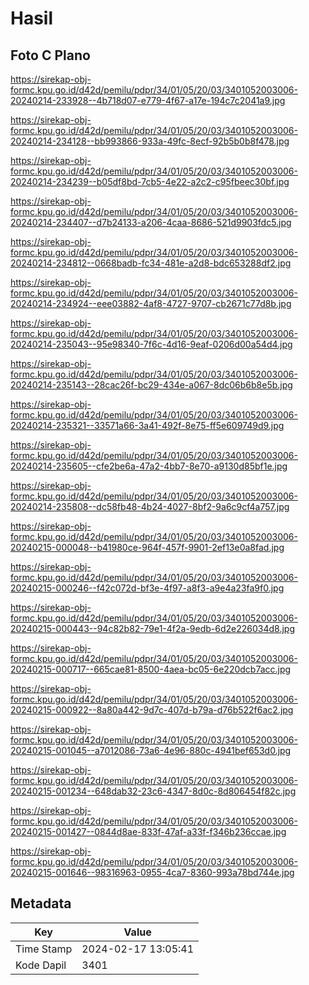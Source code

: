 # Hasil

## Foto C Plano

https://sirekap-obj-formc.kpu.go.id/d42d/pemilu/pdpr/34/01/05/20/03/3401052003006-20240214-233928--4b718d07-e779-4f67-a17e-194c7c2041a9.jpg

https://sirekap-obj-formc.kpu.go.id/d42d/pemilu/pdpr/34/01/05/20/03/3401052003006-20240214-234128--bb993866-933a-49fc-8ecf-92b5b0b8f478.jpg

https://sirekap-obj-formc.kpu.go.id/d42d/pemilu/pdpr/34/01/05/20/03/3401052003006-20240214-234239--b05df8bd-7cb5-4e22-a2c2-c95fbeec30bf.jpg

https://sirekap-obj-formc.kpu.go.id/d42d/pemilu/pdpr/34/01/05/20/03/3401052003006-20240214-234407--d7b24133-a206-4caa-8686-521d9903fdc5.jpg

https://sirekap-obj-formc.kpu.go.id/d42d/pemilu/pdpr/34/01/05/20/03/3401052003006-20240214-234812--0668badb-fc34-481e-a2d8-bdc653288df2.jpg

https://sirekap-obj-formc.kpu.go.id/d42d/pemilu/pdpr/34/01/05/20/03/3401052003006-20240214-234924--eee03882-4af8-4727-9707-cb2671c77d8b.jpg

https://sirekap-obj-formc.kpu.go.id/d42d/pemilu/pdpr/34/01/05/20/03/3401052003006-20240214-235043--95e98340-7f6c-4d16-9eaf-0206d00a54d4.jpg

https://sirekap-obj-formc.kpu.go.id/d42d/pemilu/pdpr/34/01/05/20/03/3401052003006-20240214-235143--28cac26f-bc29-434e-a067-8dc06b6b8e5b.jpg

https://sirekap-obj-formc.kpu.go.id/d42d/pemilu/pdpr/34/01/05/20/03/3401052003006-20240214-235321--33571a66-3a41-492f-8e75-ff5e609749d9.jpg

https://sirekap-obj-formc.kpu.go.id/d42d/pemilu/pdpr/34/01/05/20/03/3401052003006-20240214-235605--cfe2be6a-47a2-4bb7-8e70-a9130d85bf1e.jpg

https://sirekap-obj-formc.kpu.go.id/d42d/pemilu/pdpr/34/01/05/20/03/3401052003006-20240214-235808--dc58fb48-4b24-4027-8bf2-9a6c9cf4a757.jpg

https://sirekap-obj-formc.kpu.go.id/d42d/pemilu/pdpr/34/01/05/20/03/3401052003006-20240215-000048--b41980ce-964f-457f-9901-2ef13e0a8fad.jpg

https://sirekap-obj-formc.kpu.go.id/d42d/pemilu/pdpr/34/01/05/20/03/3401052003006-20240215-000246--f42c072d-bf3e-4f97-a8f3-a9e4a23fa9f0.jpg

https://sirekap-obj-formc.kpu.go.id/d42d/pemilu/pdpr/34/01/05/20/03/3401052003006-20240215-000443--94c82b82-79e1-4f2a-9edb-6d2e226034d8.jpg

https://sirekap-obj-formc.kpu.go.id/d42d/pemilu/pdpr/34/01/05/20/03/3401052003006-20240215-000717--665cae81-8500-4aea-bc05-6e220dcb7acc.jpg

https://sirekap-obj-formc.kpu.go.id/d42d/pemilu/pdpr/34/01/05/20/03/3401052003006-20240215-000922--8a80a442-9d7c-407d-b79a-d76b522f6ac2.jpg

https://sirekap-obj-formc.kpu.go.id/d42d/pemilu/pdpr/34/01/05/20/03/3401052003006-20240215-001045--a7012086-73a6-4e96-880c-4941bef653d0.jpg

https://sirekap-obj-formc.kpu.go.id/d42d/pemilu/pdpr/34/01/05/20/03/3401052003006-20240215-001234--648dab32-23c6-4347-8d0c-8d806454f82c.jpg

https://sirekap-obj-formc.kpu.go.id/d42d/pemilu/pdpr/34/01/05/20/03/3401052003006-20240215-001427--0844d8ae-833f-47af-a33f-f346b236ccae.jpg

https://sirekap-obj-formc.kpu.go.id/d42d/pemilu/pdpr/34/01/05/20/03/3401052003006-20240215-001646--98316963-0955-4ca7-8360-993a78bd744e.jpg


## Metadata

| Key        | Value               |
| ---------- | ------------------- |
| Time Stamp | 2024-02-17 13:05:41 |
| Kode Dapil | 3401                |



